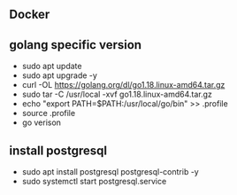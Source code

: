 ## Docker


## golang specific version
- sudo apt update
- sudo apt upgrade -y
- curl -OL https://golang.org/dl/go1.18.linux-amd64.tar.gz
- sudo tar -C /usr/local -xvf go1.18.linux-amd64.tar.gz
- echo "export PATH=$PATH:/usr/local/go/bin" >> .profile
- source .profile
- go verison

## install postgresql
- sudo apt install postgresql postgresql-contrib -y
- sudo systemctl start postgresql.service
